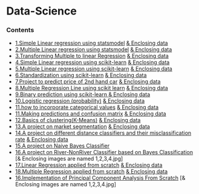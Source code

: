 # Data-Science
### Contents

* [1.Simple Linear regression using statsmodel](https://github.com/AprajitaChhawi/Data-Science/blob/master/simple%20linear%20regression.ipynb) [& Enclosing data](https://github.com/AprajitaChhawi/Data-Science/blob/master/1.01.%20Simple%20linear%20regression.csv)
* [2.Multiple  Linear regression using statsmodel](https://github.com/AprajitaChhawi/Data-Science/blob/master/mulitple%20regression%20lines.ipynb) [& Enclosing data](https://github.com/AprajitaChhawi/Data-Science/blob/master/real_estate_price_size_year_view.csv)
* [3.Transforming Multiple to linear Regression](https://github.com/AprajitaChhawi/Data-Science/blob/master/Transforming%20multiple%20to%20single%20regression.ipynb) [& Enclosing data](https://github.com/AprajitaChhawi/Data-Science/blob/master/real_estate_price_size.csv)
* [4.Simple Linear regression using scikit-learn](https://github.com/AprajitaChhawi/Data-Science/blob/master/linear%20regression%20using%20sklearn.ipynb) [& Enclosing data](https://github.com/AprajitaChhawi/Data-Science/blob/master/1.01.%20Simple%20linear%20regression.csv)
* [5.Multiple  Linear regression using scikit-learn](https://github.com/AprajitaChhawi/Data-Science/blob/master/multiple%20regression%20using%20sklearn.ipynb) [& Enclosing data](https://github.com/AprajitaChhawi/Data-Science/blob/master/real_estate_price_size_year_view.csv)
* [6.Standardization using scikit-learn](https://github.com/AprajitaChhawi/Data-Science/blob/master/standardization%20using%20sklearn.ipynb) [& Enclosing data](https://github.com/AprajitaChhawi/Data-Science/blob/master/real_estate_price_size_year_view.csv)
* [7.Project to predict price of 2nd hand car](https://github.com/AprajitaChhawi/Data-Science/blob/master/practical%20example.ipynb) [& Enclosing data](https://github.com/AprajitaChhawi/Data-Science/blob/master/1.04.%20Real-life%20example.csv)
* [8.Multiple Regression Line using scikit learn](https://github.com/AprajitaChhawi/Data-Science/blob/master/mulitple%20regression%20lines.ipynb) [& Enclosing data](https://github.com/AprajitaChhawi/Data-Science/blob/master/real_estate_price_size_year_view.csv)
* [9.Binary prediction using scikit-learn ](https://github.com/AprajitaChhawi/Data-Science/blob/master/binary%20predictors%20final.ipynb) [& Enclosing data](https://github.com/AprajitaChhawi/Data-Science/blob/master/2.02.%20Binary%20predictors.csv)
* [10.Logistic regression (probability)](https://github.com/AprajitaChhawi/Data-Science/blob/master/Admittance.ipynb) [& Enclosing data](https://github.com/AprajitaChhawi/Data-Science/blob/master/2.01.%20Admittance.csv)
* [11.how to incorporate categorical values](https://github.com/AprajitaChhawi/Data-Science/blob/master/Dummy%20Variables.ipynb) [& Enclosing data](https://github.com/AprajitaChhawi/Data-Science/blob/master/1.03.%20Dummies.csv)
* [11.Making predictions and confusion matrix](https://github.com/AprajitaChhawi/Data-Science/blob/master/Making%20predictions.ipynb) [& Enclosing data](https://github.com/AprajitaChhawi/Data-Science/blob/master/1.03.%20Dummies.csv)
* [12.Basics of clustering(K-Means)](https://github.com/AprajitaChhawi/Data-Science/blob/master/country%20clusters.ipynb) [& Enclosing data](https://github.com/AprajitaChhawi/Data-Science/blob/master/3.01.%20Country%20clusters.csv)
* [13.A project on market segmentation](https://github.com/AprajitaChhawi/Data-Science/blob/master/Market_segmentation.ipynb) [& Enclosing data](https://github.com/AprajitaChhawi/Data-Science/blob/master/3.12.%20Example.csv)
* [14.A project on different distance classifiers and their misclassification rate](https://github.com/AprajitaChhawi/Data-Science/blob/master/CHHAWI_APRAJITA_220CS2599.ipynb) [& Enclosing data](https://github.com/AprajitaChhawi/Data-Science/blob/master/Iris.csv)
* [15.A project on Naive Bayes Classifier](https://github.com/AprajitaChhawi/Data-Science/blob/master/CHHAWI_APRAJITA_220CS2599_ASSIGNMENT2_BAYES_QUESTION.ipynb)
* [16.A project on River-NonRiver Classifier based on Bayes Classification](https://github.com/AprajitaChhawi/Data-Science/blob/master/APRAJITA_CHHAWI_220CS99_RIVER_NONRIVER_CLASSIFIER.ipynb) [& Enclosing images are named 1,2,3,4.jpg]
* [17.Linear Regression applied from scratch](https://github.com/AprajitaChhawi/Data-Science/blob/master/CHHAWI_APRAJITA_220CS2599_LINEAR_REGRESSION_ASSIGNMENT4.ipynb) [& Enclosing data](https://github.com/AprajitaChhawi/Data-Science/blob/master/Real%20estate%20valuation%20data%20set.csv)
* [18.Multiple Regression applied from scratch](https://github.com/AprajitaChhawi/Data-Science/blob/master/CHHAWI_APRAJITA_220CS2599_MULTIPLE_REGRESSION.ipynb) [& Enclosing data](https://github.com/AprajitaChhawi/Data-Science/blob/master/Real%20estate%20valuation%20data%20set.csv)
* [16.Implementation of Principal Component Analysis From Scratch](https://github.com/AprajitaChhawi/Data-Science/blob/master/CHHAWI_APRAJITA_220CS2599_PCA_FACE_RECOGNITION.ipynb) [& Enclosing images are named 1,2,3,4.jpg]
